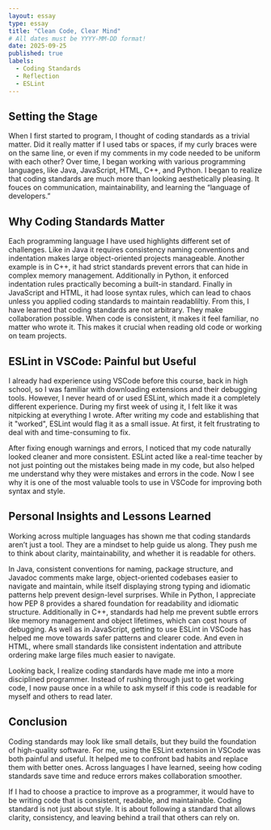 ```yaml
---
layout: essay
type: essay
title: "Clean Code, Clear Mind"
# All dates must be YYYY-MM-DD format!
date: 2025-09-25
published: true
labels:
  - Coding Standards
  - Reflection
  - ESLint
---
```


## Setting the Stage
When I first started to program, I thought of coding standards as a trivial matter. Did it really matter if I used tabs or spaces, if my curly braces were on the same line, or even if my comments in my code needed to be uniform with each other? Over time, I began working with various programming languages, like Java, JavaScript, HTML, C++, and Python. I began to realize that coding standards are much more than looking aesthetically pleasing. It fouces on communication, maintainability, and learning the “language of developers.”

## Why Coding Standards Matter
Each programming language I have used highlights different set of challenges. Like in Java it requires consistency naming conventions and indentation makes large object-oriented projects manageable. Another example is in C++, it had strict standards prevent errors that can hide in complex memory management. Additionally  in Python, it enforced indentation rules practically becoming a built-in standard. Finally in JavaScript and HTML, it had loose syntax rules, which can lead to chaos unless you applied coding standards to maintain readabliltiy.
From this, I have learned that coding standards are not arbitrary. They make collaboration possible. When code is consistent, it makes it feel familiar, no matter who wrote it. This makes it crucial when reading old code or working on team projects.

## ESLint in VSCode: Painful but Useful
I already had experience using VSCode before this course, back in high school, so I was familiar with downloading extensions and their debugging tools. However, I never heard of or used ESLint, which made it a completely different experience. During my first week of using it, I felt like it was nitpicking at everything I wrote. After writing my code and establishing that it "worked", ESLint would flag it as a small issue. At first, it felt frustrating to deal with and time-consuming to fix.

After fixing enough warnings and errors, I noticed that my code naturally looked cleaner and more consistent. ESLint acted like a real-time teacher by not just pointing out the mistakes being made in my code, but also helped me understand why they were mistakes and errors in the code. Now I see why it is one of the most valuable tools to use in VSCode for improving both syntax and style.

## Personal Insights and Lessons Learned
Working across multiple languages has shown me that coding standards aren’t just a tool. They are a mindset to help guide us along. They push me to think about clarity, maintainability, and whether it is readable for others.

In Java, consistent conventions for naming, package structure, and Javadoc comments make large, object-oriented codebases easier to navigate and maintain, while itself displaying strong typing and idiomatic patterns help prevent design-level surprises. While in Python, I appreciate how PEP 8 provides a shared foundation for readability and idiomatic structure. Additionally in C++, standards had help me prevent subtle errors like memory management and object lifetimes, which can cost hours of debugging. As well as in JavaScript, getting to use ESLint in VSCode has helped me move towards safer patterns and clearer code. And even in HTML, where small standards like consistent indentation and attribute ordering make large files much easier to navigate.

Looking back, I realize coding standards have made me into a more disciplined programmer. Instead of rushing through just to get working code, I now pause once in a while to ask myself if this code is readable for myself and others to read later.

## Conclusion
Coding standards may look like small details, but they build the foundation of high-quality software. For me, using the ESLint extension in VSCode was both painful and useful. It helped me to confront bad habits and replace them with better ones. Across languages I have learned, seeing how coding standards save time and reduce errors makes collaboration smoother.

If I had to choose a practice to improve as a programmer, it would have to be writing code that is consistent, readable, and maintainable. Coding standard is not just about style. It is about following a standard that allows clarity, consistency, and leaving behind a trail that others can rely on.
